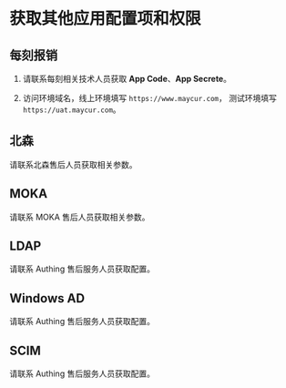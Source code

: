 # 获取其他应用配置项和权限

<LastUpdated/>

## 每刻报销

1. 请联系每刻相关技术人员获取 **App Code**、**App Secrete**。

2. 访问环境域名，线上环境填写 `https://www.maycur.com`， 测试环境填写 `https://uat.maycur.com`。

## 北森

请联系北森售后人员获取相关参数。

## MOKA

请联系 MOKA 售后人员获取相关参数。

## LDAP

请联系 Authing 售后服务人员获取配置。

## Windows AD

请联系 Authing 售后服务人员获取配置。

## SCIM

请联系 Authing 售后服务人员获取配置。